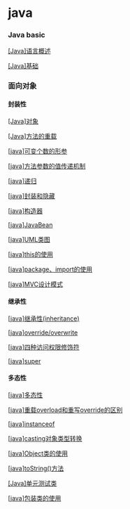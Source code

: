 # java

### Java basic

<a href="java/[Java]语言概述.html">[Java]语言概述</a>

<a href="java/[Java]基础.html">[Java]基础</a>

### 面向对象

#### 封装性

<a href="java/[Java]对象.html">[Java]对象</a>

<a href="java/[Java]方法的重载.html">[Java]方法的重载</a>

<a href="java/[java]可变个数的形参.html">[java]可变个数的形参</a>

<a href="java/[java]方法参数的值传递机制.html">[java]方法参数的值传递机制</a>

<a href="java/[java]递归.html">[java]递归</a>

<a href="java/[java]封装和隐藏.html">[java]封装和隐藏</a>

<a href="java/[java]构造器.html">[java]构造器</a>

<a href="java/[java]JavaBean.html">[java]JavaBean</a>

<a href="java/[java]UML类图.html">[java]UML类图</a>

<a href="java/[java]this的使用.html">[java]this的使用</a>

<a href="java/[java]package、import的使用.html">[java]package、import的使用</a>

<a href="java/[java]MVC设计模式.html">[java]MVC设计模式</a>

#### 继承性

<a href="java/[java]继承性(inheritance).html">[java]继承性(inheritance)</a>

<a href="java/[java]override/overwrite.html">[java]override/overwrite</a>

<a href="java/[java]四种访问权限修饰符.html">[java]四种访问权限修饰符</a>

<a href="java/[java]super.html">[java]super</a>

#### 多态性

<a href="java/[java]多态性.html">[java]多态性</a>

<a href="java/[java]重载overload和重写override的区别.html">[java]重载overload和重写override的区别</a>

<a href="java/[java]instanceof.html">[java]instanceof</a>

<a href="java/[java]casting对象类型转换.html">[java]casting对象类型转换</a>

<a href="java/[java]Object类的使用.html">[java]Object类的使用</a>

<a href="java/[java]toString()方法.html">[java]toString()方法</a>

<a href="java/[Java]单元测试类.html">[Java]单元测试类</a>

<a href="java/[java]包装类的使用.html">[java]包装类的使用</a>

